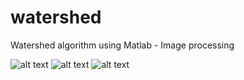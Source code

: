 # watershed
Watershed algorithm using Matlab - Image processing


![alt text](https://margauxmasson.com/assets/programming/watershed/1.jpg)
![alt text](https://margauxmasson.com/assets/programming/watershed/2.jpg)
![alt text](https://margauxmasson.com/assets/programming/watershed/3.jpg)

